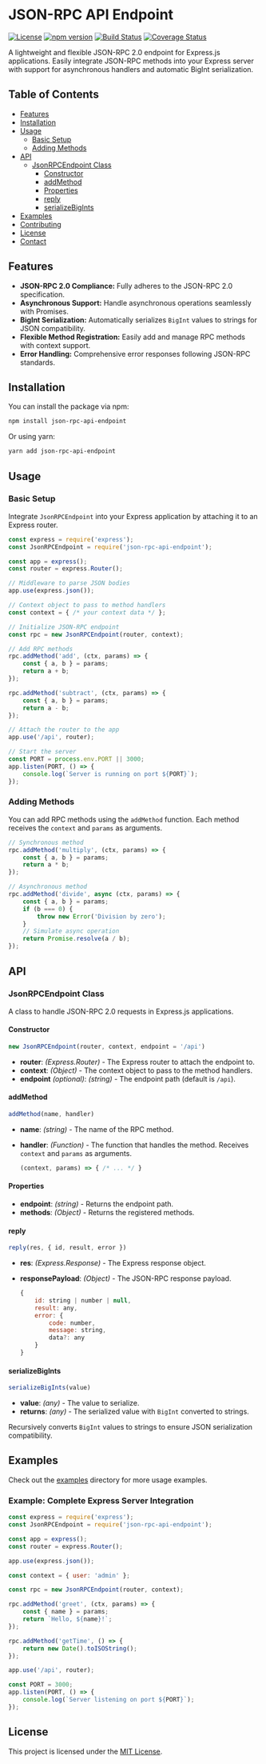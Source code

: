 
# JSON-RPC API Endpoint

[![License](https://img.shields.io/badge/License-MIT-blue.svg)](LICENSE)
[![npm version](https://img.shields.io/npm/v/json-rpc-api-endpoint.svg)](https://www.npmjs.com/package/json-rpc-api-endpoint)
[![Build Status](https://github.com/n-car/json-rpc-api-endpoint/actions/workflows/main.yml/badge.svg)](https://github.com/n-car/json-rpc-api-endpoint/actions)
[![Coverage Status](https://coveralls.io/repos/github/n-car/json-rpc-api-endpoint/badge.svg?branch=main)](https://coveralls.io/github/n-car/json-rpc-api-endpoint?branch=main)

A lightweight and flexible JSON-RPC 2.0 endpoint for Express.js applications. Easily integrate JSON-RPC methods into your Express server with support for asynchronous handlers and automatic BigInt serialization.

## Table of Contents

- [Features](#features)
- [Installation](#installation)
- [Usage](#usage)
  - [Basic Setup](#basic-setup)
  - [Adding Methods](#adding-methods)
- [API](#api)
  - [JsonRPCEndpoint Class](#jsonrpcendpoint-class)
    - [Constructor](#constructor)
    - [addMethod](#addmethod)
    - [Properties](#properties)
    - [reply](#reply)
    - [serializeBigInts](#serializebigints)
- [Examples](#examples)
- [Contributing](#contributing)
- [License](#license)
- [Contact](#contact)

## Features

- **JSON-RPC 2.0 Compliance:** Fully adheres to the JSON-RPC 2.0 specification.
- **Asynchronous Support:** Handle asynchronous operations seamlessly with Promises.
- **BigInt Serialization:** Automatically serializes `BigInt` values to strings for JSON compatibility.
- **Flexible Method Registration:** Easily add and manage RPC methods with context support.
- **Error Handling:** Comprehensive error responses following JSON-RPC standards.

## Installation

You can install the package via npm:

```bash
npm install json-rpc-api-endpoint
```

Or using yarn:

```bash
yarn add json-rpc-api-endpoint
```

## Usage

### Basic Setup

Integrate `JsonRPCEndpoint` into your Express application by attaching it to an Express router.

```javascript
const express = require('express');
const JsonRPCEndpoint = require('json-rpc-api-endpoint');

const app = express();
const router = express.Router();

// Middleware to parse JSON bodies
app.use(express.json());

// Context object to pass to method handlers
const context = { /* your context data */ };

// Initialize JSON-RPC endpoint
const rpc = new JsonRPCEndpoint(router, context);

// Add RPC methods
rpc.addMethod('add', (ctx, params) => {
    const { a, b } = params;
    return a + b;
});

rpc.addMethod('subtract', (ctx, params) => {
    const { a, b } = params;
    return a - b;
});

// Attach the router to the app
app.use('/api', router);

// Start the server
const PORT = process.env.PORT || 3000;
app.listen(PORT, () => {
    console.log(`Server is running on port ${PORT}`);
});
```

### Adding Methods

You can add RPC methods using the `addMethod` function. Each method receives the `context` and `params` as arguments.

```javascript
// Synchronous method
rpc.addMethod('multiply', (ctx, params) => {
    const { a, b } = params;
    return a * b;
});

// Asynchronous method
rpc.addMethod('divide', async (ctx, params) => {
    const { a, b } = params;
    if (b === 0) {
        throw new Error('Division by zero');
    }
    // Simulate async operation
    return Promise.resolve(a / b);
});
```

## API

### JsonRPCEndpoint Class

A class to handle JSON-RPC 2.0 requests in Express.js applications.

#### Constructor

```javascript
new JsonRPCEndpoint(router, context, endpoint = '/api')
```

- **router**: *(Express.Router)* - The Express router to attach the endpoint to.
- **context**: *(Object)* - The context object to pass to the method handlers.
- **endpoint** *(optional)*: *(string)* - The endpoint path (default is `/api`).

#### addMethod

```javascript
addMethod(name, handler)
```

- **name**: *(string)* - The name of the RPC method.
- **handler**: *(Function)* - The function that handles the method. Receives `context` and `params` as arguments.

  ```javascript
  (context, params) => { /* ... */ }
  ```

#### Properties

- **endpoint**: *(string)* - Returns the endpoint path.
- **methods**: *(Object)* - Returns the registered methods.

#### reply

```javascript
reply(res, { id, result, error })
```

- **res**: *(Express.Response)* - The Express response object.
- **responsePayload**: *(Object)* - The JSON-RPC response payload.

  ```javascript
  {
      id: string | number | null,
      result: any,
      error: {
          code: number,
          message: string,
          data?: any
      }
  }
  ```

#### serializeBigInts

```javascript
serializeBigInts(value)
```

- **value**: *(any)* - The value to serialize.
- **returns**: *(any)* - The serialized value with `BigInt` converted to strings.

Recursively converts `BigInt` values to strings to ensure JSON serialization compatibility.

## Examples

Check out the [examples](./examples) directory for more usage examples.

### Example: Complete Express Server Integration

```javascript
const express = require('express');
const JsonRPCEndpoint = require('json-rpc-api-endpoint');

const app = express();
const router = express.Router();

app.use(express.json());

const context = { user: 'admin' };

const rpc = new JsonRPCEndpoint(router, context);

rpc.addMethod('greet', (ctx, params) => {
    const { name } = params;
    return `Hello, ${name}!`;
});

rpc.addMethod('getTime', () => {
    return new Date().toISOString();
});

app.use('/api', router);

const PORT = 3000;
app.listen(PORT, () => {
    console.log(`Server listening on port ${PORT}`);
});
```

## License

This project is licensed under the [MIT License](LICENSE).
